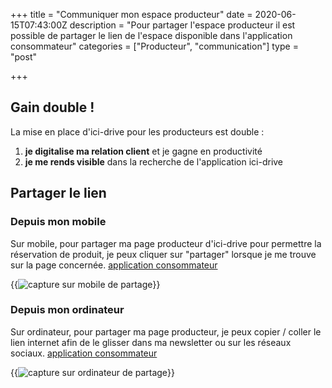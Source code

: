 +++
title = "Communiquer mon espace producteur"
date = 2020-06-15T07:43:00Z
description = "Pour partager l'espace producteur il est possible de partager le lien de l'espace disponible dans l'application consommateur"
categories = ["Producteur", "communication"]
type = "post"

+++

## Gain double !
La mise en place d'ici-drive pour les producteurs est double :
1) **je digitalise ma relation client** et je gagne en productivité
2) **je me rends visible** dans la recherche de l'application ici-drive

## Partager le lien
### Depuis mon mobile
Sur mobile, pour partager ma page producteur d'ici-drive pour permettre la réservation de produit, je peux cliquer sur "partager" lorsque je me trouve sur la page concernée.
[application consommateur](https://app.ici-drive.fr)

{{<img url="/images/post/capture_mobile_share.jpg" title="capture sur mobile de partage">}}

### Depuis mon ordinateur
Sur ordinateur, pour partager ma page producteur, je peux copier / coller le lien internet afin de le glisser dans ma newsletter ou sur les réseaux sociaux. 
[application consommateur](https://app.ici-drive.fr)

{{<img url="/images/post/capture_desktop_share.png" title="capture sur ordinateur de partage">}}
